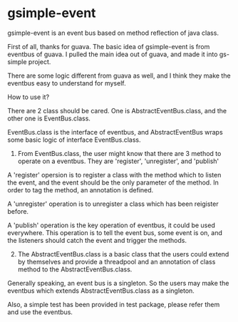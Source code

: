# gsimple-event

gsimple-event is an event bus based on method reflection of java class.

First of all, thanks for guava. The basic idea of gsimple-event is from eventbus of guava. I pulled the main idea out of guava, and made it into gs-simple project.

There are some logic different from guava as well, and I think they make the eventbus easy to understand for myself.


How to use it?

There are 2 class should be cared. One is AbstractEventBus.class, and the other one is EventBus.class.

EventBus.class is the interface of eventbus, and AbstractEventBus wraps some basic logic of interface EventBus.class.

1. From EventBus.class, the user might know that there are 3 method to operate on a eventbus. They are 'register', 'unregister', and 'publish'

A 'register' opersion is to register a class with the method which to listen the event, and the event should be the only parameter of the method. In order to tag the method, an annotation is defined.

A 'unregister' operation is to unregister a class which has been reigister before.

A 'publish' operation is the key operation of eventbus, it could be used everywhere. This operation is to tell the event bus, some event is on, and the listeners should catch the event and trigger the methods.


2. The AbstractEventBus.class is a basic class that the users could extend by themselves and provide a threadpool and an annotation of class method to the AbstractEventBus.class.

Generally speaking, an event bus is a singleton. So the users may make the eventbus which extends AbstractEventBus.class as a singleton.


Also, a simple test has been provided in test package, please refer them and use the eventbus.
